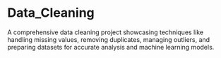 # Data_Cleaning
A comprehensive data cleaning project showcasing techniques like handling missing values, removing duplicates, managing outliers, and preparing datasets for accurate analysis and machine learning models.
